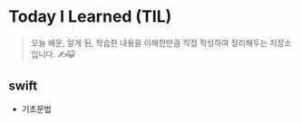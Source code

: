 # Today I Learned (TIL)


> 오늘 배운, 알게 된, 학습한 내용을 이해한만큼 직접 작성하여 정리해두는 저장소 입니다. ✍️😺


## swift 

* 기초문법
